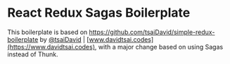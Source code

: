 
# React Redux Sagas Boilerplate

This boilerplate is based on https://github.com/tsaiDavid/simple-redux-boilerplate by [@tsaiDavid](https://github.com/tsaiDavid/) | [www.davidtsai.codes](https://www.davidtsai.codes), with a major change based on using Sagas instead of Thunk.


